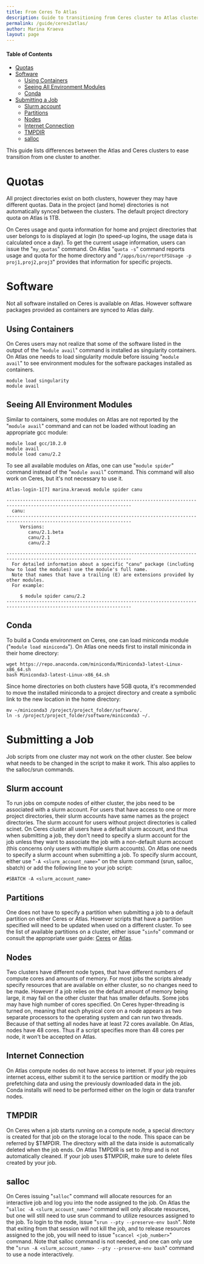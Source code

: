```yaml
---
title: From Ceres To Atlas
description: Guide to transitioning from Ceres cluster to Atlas cluster
permalink: /guide/ceres2atlas/
author: Marina Kraeva
layout: page
---
```


#### Table of Contents
* [Quotas](#quotas)
* [Software](#software)
  * [Using Containers](#using-containers)
  * [Seeing All Environment Modules](#seeing-all-environment-modules)
  * [Conda](#conda) 
* [Submitting a Job](#submitting-a-job)
  * [Slurm account](#slurm-account)
  * [Partitions](#partitions)
  * [Nodes](#nodes)
  * [Internet Connection](#internet-connection)
  * [TMPDIR](#tmpdir)
  * [salloc](#salloc)

This guide lists differences between the Atlas and Ceres clusters to ease transition from one cluster to another.

# Quotas

All project directories exist on both clusters, however they may have different quotas. Data in the project (and home) directories is not automatically synced between the clusters. The default project directory quota on Atlas is 1TB. 

On Ceres usage and quota information for home and project directories that user belongs to is displayed at login (to speed-up logins, the usage data is calculated once a day). To get the current usage information, users can issue the "`my_quotas`" command. On Atlas "`quota -s`" command reports usage and quota for the home directory and "`/apps/bin/reportFSUsage -p proj1,proj2,proj3`" provides that information for specific projects.

# Software

Not all software installed on Ceres is available on Atlas. However software packages provided as containers are synced to Atlas daily.

## Using Containers

On Ceres users may not realize that some of the software listed in the output of the "`module avail`" command is installed as singularity containers. On Atlas one needs to load singularity module before issuing "`module avail`" to see environment modules for the software packages installed as containers.

```
module load singularity
module avail
```

## Seeing All Environment Modules

Similar to containers, some modules on Atlas are not reported by the "`module avail`" command and can not be loaded without loading an appropriate gcc module: 

```
module load gcc/10.2.0
module avail
module load canu/2.2
```

To see all available modules on Atlas, one can use "`module spider`" command instead of the "`module avail`" command. This command will also work on Ceres, but it's not necessary to use it.

```
Atlas-login-1[7] marina.kraeva$ module spider canu

--------------------------------------------------------------------------------------------------------------------
  canu:
--------------------------------------------------------------------------------------------------------------------
     Versions:
        canu/2.1.beta
        canu/2.1
        canu/2.2

--------------------------------------------------------------------------------------------------------------------
  For detailed information about a specific "canu" package (including how to load the modules) use the module's full name.
  Note that names that have a trailing (E) are extensions provided by other modules.
  For example:

     $ module spider canu/2.2
--------------------------------------------------------------------------------------------------------------------
```

## Conda

To build a Conda environment on Ceres, one can load miniconda module ("`module load miniconda`"). On Atlas one needs first to install miniconda in their home directory:

```
wget https://repo.anaconda.com/miniconda/Miniconda3-latest-Linux-x86_64.sh
bash Miniconda3-latest-Linux-x86_64.sh
```

Since home directories on both clusters have 5GB quota, it's recommended to move the installed miniconda to a project directory and create a symbolic link to the new location in the home directory:

```
mv ~/miniconda3 /project/project_folder/software/.
ln -s /project/project_folder/software/miniconda3 ~/.
```

# Submitting a Job

Job scripts from one cluster may not work on the other cluster. See below what needs to be changed in the script to make it work. This also applies to the salloc/srun commands.

## Slurm account

To run jobs on compute nodes of either cluster, the jobs need to be associated with a slurm account. For users that have access to one or more project directories, their slurm accounts have same names as the project directories. The slurm account for users without project directories is called scinet. On Ceres cluster all users have a default slurm account, and thus when submitting a job, they don't need to specify a slurm account for the job unless they want to associate the job with a non-default slurm account (this concerns only users with multiple slurm accounts). On Atlas one needs to specify a slurm account when submitting a job. To specify slurm account, either use "`-A <slurm_account_name>`" on the slurm command (srun, salloc, sbatch) or add the following line to your job script:
```
#SBATCH -A <slurm_account_name>
```

## Partitions

One does not have to specify a partition when submitting a job to a default partition on either Ceres or Atlas. However scripts that have a partition specified will need to be updated when used on a different cluster. To see the list of available partitions on a cluster, either issue "`sinfo`" command or consult the appropriate user guide: [Ceres](https://scinet.usda.gov/guide/ceres/#partitions-or-queues) or [Atlas](https://www.hpc.msstate.edu/computing/atlas).

## Nodes

Two clusters have different node types, that have different numbers of compute cores and amounts of memory. For most jobs the scripts already specify resources that are available on either cluster, so no changes need to be made. However if a job relies on the default amount of memory being large, it may fail on the other cluster that has smaller defaults. Some jobs may have high number of cores specified. On Ceres hyper-threading is turned on, meaning that each physical core on a node appears as two separate processors to the operating system and can run two threads. Because of that setting all nodes have at least 72 cores available. On Atlas, nodes have 48 cores. Thus if a script specifies more than 48 cores per node, it won't be accepted on Atlas.

## Internet Connection

On Atlas compute nodes do not have access to internet. If your job requires internet access, either submit it to the service partition or modify the job prefetching data and using the previously downloaded data in the job. Conda installs will need to be performed either on the login or data transfer nodes. 

## TMPDIR

On Ceres when a job starts running on a compute node, a special directory is created for that job on the storage local to the node. This space can be referred by $TMPDIR. The directory with all the data inside is automatically deleted when the job ends. On Atlas TMPDIR is set to /tmp and is not automatically cleaned. If your job uses $TMPDIR, make sure to delete files created by your job.

## salloc

On Ceres issuing "`salloc`" command will allocate resources for an interactive job and log you into the node assigned to the job. On Atlas the "`salloc -A <slurm_account_name>`" command will only allocate resources, but one will still need to use srun command to utilize resources assigned to the job. To login to the node, issue "`srun --pty --preserve-env bash`". Note that exiting from that session will not kill the job, and to release resources assigned to the job, you will need to issue "`scancel <job_number>`" command. Note that salloc command is not needed, and one can only use the "`srun -A <slurm_account_name> --pty --preserve-env bash`" command to use a node interactively. 

